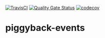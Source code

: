[![TravisCI](https://travis-ci.org/piggy1-mvn/piggyback-events.svg?branch=master)](https://travis-ci.org/piggy1-mvn/piggyback-events.svg?branch=master)
[![Quality Gate Status](https://sonarcloud.io/api/project_badges/measure?project=piggy1-mvn_piggyback-events&metric=alert_status)](https://sonarcloud.io/dashboard?id=piggy1-mvn_piggyback-events)
[![codecov](https://codecov.io/gh/piggy1-mvn/piggyback-events/branch/master/graph/badge.svg)](https://codecov.io/gh/piggy1-mvn/piggyback-events)

# piggyback-events

